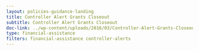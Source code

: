 ```yaml
---
layout: policies-guidance-landing
title: Controller Alert Grants Closeout
subtitle: Controller Alert Grants Closeout
doc-link: ../wp-content/uploads/2016/03/Controller-Alert-Grants-Closeout-7.24.12.docx
type: financial-assistance
filters: financial-assistance controller-alerts
---
```


<a href="{{ site.baseurl }}/wp-content/uploads/2016/03/Controller-Alert-Grants-Closeout-7.24.12.docx"></a>
